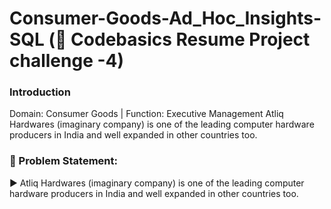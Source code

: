 # Consumer-Goods-Ad_Hoc_Insights-SQL (📄 Codebasics Resume Project challenge -4)

### Introduction

Domain:  Consumer Goods | Function: Executive Management
Atliq Hardwares (imaginary company) is one of the leading computer hardware producers in India and well expanded in other countries too.

### 📑 Problem Statement:

▶ Atliq Hardwares (imaginary company) is one of the leading computer hardware producers in India and well expanded in other countries too.



